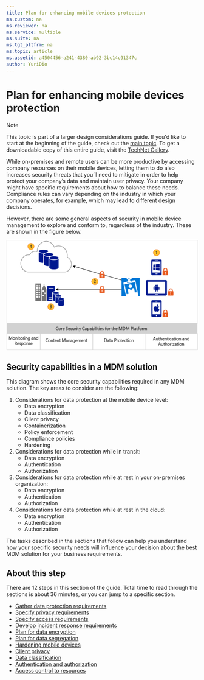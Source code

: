 ```yaml
---
title: Plan for enhancing mobile devices protection
ms.custom: na
ms.reviewer: na
ms.service: multiple
ms.suite: na
ms.tgt_pltfrm: na
ms.topic: article
ms.assetid: a4504456-a241-4380-ab92-3bc14c91347c
author: YuriDio
---
```

# Plan for enhancing mobile devices protection

>[!NOTE]
>This topic is part of a larger design considerations guide. If you'd like to start at the beginning of the guide, check out the [main topic](mdm-design-considerations-guide.md). To get a downloadable copy of this entire guide, visit the [TechNet Gallery](https://gallery.technet.microsoft.com/Mobile-Device-Management-7d401582).

While on-premises and remote users can be more productive by accessing company resources on their mobile devices, letting them to do also increases security threats that you’ll need to mitigate in order to help protect your company’s data and maintain user privacy. Your company might have specific requirements about how to balance these needs. Compliance rules can vary depending on the industry in which your company operates, for example, which may lead to different design decisions.
 
However, there are some general aspects of security in mobile device management to explore and conform to, regardless of the industry. These are shown in the figure below.

![Core security capabilities for the MDM platform](./media/MDM_Figure_08.png)

## Security capabilities in a MDM solution

This diagram shows the core security capabilities required in any MDM solution. The key areas to consider are the following:

1. Considerations for data protection at the mobile device level:
	- Data encryption
	- Data classification
	- Client privacy
	- Containerization
	- Policy enforcement
	- Compliance policies
	- Hardening
2. Considerations for data protection while in transit:
	- Data encryption
	- Authentication
	- Authorization
3. Considerations for data protection while at rest in your on-premises organization:
	- Data encryption
	- Authentication
	- Authorization
4. Considerations for data protection while at rest in the cloud:
	- Data encryption
	- Authentication
	- Authorization

The tasks described in the sections that follow can help you understand how your specific security needs will influence your decision about the best MDM solution for your business requirements.

## About this step

There are 12 steps in this section of the guide. Total time to read through the sections is about 36 minutes, or you can jump to a specific section.

- [Gather data protection requirements](mdm-gather-data-protection-requirements.md)
- [Specify privacy requirements](mdm-specify-privacy-requirements.md)
- [Specify access requirements](mdm-specify-your-access-requirements.md)
- [Develop incident response requirements](mdm-develop-incident-response-requirements.md)
- [Plan for data encryption](mdm-data-encryption.md)
- [Plan for data segregation](mdm-data-segregation.md)
- [Hardening mobile devices](mdm-hardening-mobile-devices.md)
- [Client privacy](mdm-client-privacy.md)
- [Data classification](mdm-data-classification.md)
- [Authentication and authorization](mdm-authentication-authorization.md)
- [Access control to resources](mdm-access-control-resources.md)


